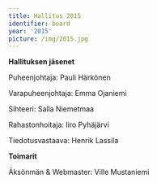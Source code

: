 ```yaml
---
title: Hallitus 2015
identifier: board
year: '2015'
picture: /img/2015.jpg
---
```

**Hallituksen jäsenet**

Puheenjohtaja: Pauli Härkönen

Varapuheenjohtaja: Emma Ojaniemi

Sihteeri: Salla Niemetmaa

Rahastonhoitaja: Iiro Pyhäjärvi

Tiedotusvastaava: Henrik Lassila

**Toimarit**

Äksönmän & Webmaster: Ville Mustaniemi
